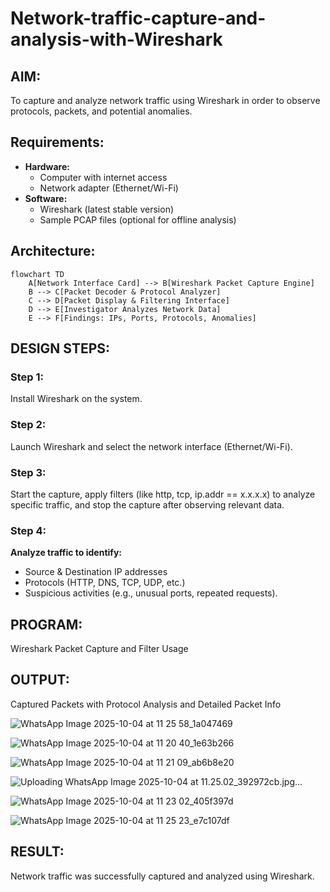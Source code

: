 # Network-traffic-capture-and-analysis-with-Wireshark
## AIM:
To capture and analyze network traffic using Wireshark in order to observe protocols, packets, and potential anomalies.
## Requirements:
- **Hardware:**
    - Computer with internet access
    - Network adapter (Ethernet/Wi-Fi)
- **Software:**
    - Wireshark (latest stable version)
    - Sample PCAP files (optional for offline analysis)
## Architecture:
```mermaid
flowchart TD
    A[Network Interface Card] --> B[Wireshark Packet Capture Engine]
    B --> C[Packet Decoder & Protocol Analyzer]
    C --> D[Packet Display & Filtering Interface]
    D --> E[Investigator Analyzes Network Data]
    E --> F[Findings: IPs, Ports, Protocols, Anomalies]
```
## DESIGN STEPS:
### Step 1:
Install Wireshark on the system.

### Step 2:
Launch Wireshark and select the network interface (Ethernet/Wi-Fi).

### Step 3:
Start the capture, apply filters (like http, tcp, ip.addr == x.x.x.x) to analyze specific traffic, and stop the capture after observing relevant data.
### Step 4:
**Analyze traffic to identify:**
  - Source & Destination IP addresses
  - Protocols (HTTP, DNS, TCP, UDP, etc.)
  - Suspicious activities (e.g., unusual ports, repeated requests).
## PROGRAM:
Wireshark Packet Capture and Filter Usage

## OUTPUT:
Captured Packets with Protocol Analysis and Detailed Packet Info

![WhatsApp Image 2025-10-04 at 11 25 58_1a047469](https://github.com/user-attachments/assets/ef26b50f-51f7-464d-ab0e-82b24fb072f4)

![WhatsApp Image 2025-10-04 at 11 20 40_1e63b266](https://github.com/user-attachments/assets/89c92343-31e1-45ac-aa8c-05ec8b540a13)

![WhatsApp Image 2025-10-04 at 11 21 09_ab6b8e20](https://github.com/user-attachments/assets/19a7bbe4-d667-4d26-b8fd-1f5de2a99a47)

![Uploading WhatsApp Image 2025-10-04 at 11.25.02_392972cb.jpg…]()

![WhatsApp Image 2025-10-04 at 11 23 02_405f397d](https://github.com/user-attachments/assets/85e7fe7f-1f79-4b7e-9f7b-2c919dece3de)

![WhatsApp Image 2025-10-04 at 11 25 23_e7c107df](https://github.com/user-attachments/assets/a6bb9742-4d75-4093-be97-e0231ddb84f7)

## RESULT:
Network traffic was successfully captured and analyzed using Wireshark.

